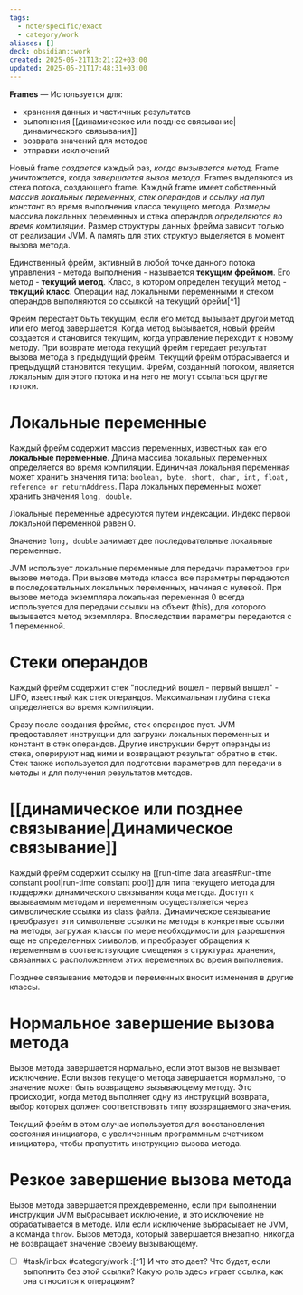 ```yaml
---
tags:
  - note/specific/exact
  - category/work
aliases: []
deck: obsidian::work
created: 2025-05-21T13:21:22+03:00
updated: 2025-05-21T17:48:31+03:00
---
```


**Frames**
—
Используется для:
- хранения данных и частичных результатов
- выполнения [[динамическое или позднее связывание|динамического связывания]]
- возврата значений для методов
- отправки исключений

Новый frame *создается* каждый раз, *когда вызывается метод*. Frame *уничтожается*, когда *завершается вызов метода*.
Frames выделяются из стека потока, создающего frame.
Каждый frame имеет собственный *массив локальных переменных, стек операндов и ссылку на пул констант* во время выполнения класса текущего метода. *Размеры* массива локальных переменных и стека операндов *определяются во время компиляции*. Размер структуры данных фрейма зависит только от реализации JVM. А память для этих структур выделяется в момент вызова метода.

Единственный фрейм, активный в любой точке данного потока управления - метода выполнения - называется **текущим фреймом**.
Его метод - **текущий метод**. Класс, в котором определен текущий метод - **текущий класс**. Операции над локальными переменными и стеком операндов выполняются со ссылкой на текущий фрейм[^1]

Фрейм перестает быть текущим, если его метод вызывает другой метод или его метод завершается. Когда метод вызывается, новый фрейм создается и становится текущим, когда управление переходит к новому методу. При возврате метода текущий фрейм передает результат вызова метода в предыдущий фрейм. Текущий фрейм отбрасывается и предыдущий становится текущим. Фрейм, созданный потоком, является локальным для этого потока и на него не могут ссылаться другие потоки.

# Локальные переменные

Каждый фрейм содержит массив переменных, известных как его **локальные переменные**. Длина массива локальных переменных определяется во время компиляции. Единичная локальная переменная может хранить значения типа: `boolean, byte, short, char, int, float, reference or returnAddress`. Пара локальных переменных может хранить значения `long, double`.

Локальные переменные адресуются путем индексации. Индекс первой локальной переменной равен 0.

Значение `long, double` занимает две последовательные локальные переменные.

JVM использует локальные переменные для передачи параметров при вызове метода. При вызове метода класса все параметры передаются в последовательных локальных переменных, начиная с нулевой. При вызове метода экземпляра локальная переменная 0 всегда используется для передачи ссылки на объект (this), для которого вызывается метод экземпляра. Впоследствии параметры передаются с 1 переменной.

# Стеки операндов

Каждый фрейм содержит стек "последний вошел - первый вышел" - LIFO, известный как стек операндов. Максимальная глубина стека определяется во время компиляции.

Сразу после создания фрейма, стек операндов пуст. JVM предоставляет инструкции для загрузки локальных переменных и констант в стек операндов. Другие инструкции берут операнды из стека, оперируют над ними и возвращают результат обратно в стек. Стек также используется для подготовки параметров для передачи в методы и для получения результатов методов.

# [[динамическое или позднее связывание|Динамическое связывание]]

Каждый фрейм содержит ссылку на [[run-time data areas#Run-time constant pool|run-time constant pool]] для типа текущего метода для поддержки динамического связывания кода метода. Доступ к вызываемым методам и переменным осуществляется через символические ссылки из class файла. Динамическое связывание преобразует эти символьные ссылки на методы в конкретные ссылки на методы, загружая классы по мере необходимости для разрешения еще не определенных символов, и преобразует обращения к переменным в соответствующие смещения в структурах хранения, связанных с расположением этих переменных во время выполнения.

Позднее связывание методов и переменных вносит изменения в другие классы.

# Нормальное завершение вызова метода

Вызов метода завершается нормально, если этот вызов не вызывает исключение. Если вызов текущего метода завершается нормально, то значение может быть возвращено вызывающему методу. Это происходит, когда метод выполняет одну из инструкций возврата, выбор которых должен соответствовать типу возвращаемого значения.

Текущий фрейм в этом случае используется для восстановления состояния инициатора, с увеличенным программным счетчиком инициатора, чтобы пропустить инструкцию вызова метода.

# Резкое завершение вызова метода

Вызов метода завершается преждевременно, если при выполнении инструкции JVM выбрасывает исключение, и это исключение не обрабатывается в методе. Или если исключение выбрасывает не JVM, а команда `throw`. Вызов метода, который завершается внезапно, никогда не возвращает значение своему вызывающему.

- [ ] #task/inbox #category/work :[^1] И что это дает? Что будет, если выполнить без этой ссылки? Какую роль здесь играет ссылка, как она относится к операциям?
